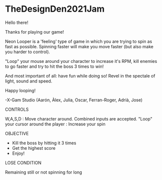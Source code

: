 # TheDesignDen2021Jam

Hello there!

Thanks for playing our game! 

Neon Looper is a 'feeling' type of game in which you are trying to spin as fast as possible. Spinning faster will make you move faster (but also make you harder to control).

"Loop" your mouse around your character to increase it's RPM, kill enemies to go faster and try to hit the boss 3 times to win!

And most important of all: have fun while doing so! Revel in the spectale of light, sound and speed.

Happy looping!

-X-Gam Studio (Aarón, Àlex, Julia, Oscar, Ferran-Roger, Adrià, Jose)




CONTROLS

W,A,S,D 				: 	Move character around. Combined inputs are accepted.
"Loop" your cursor around the player 	: 	Increase your spin 


OBJECTIVE

- Kill the boss by hitting it 3 times
- Get the highest score
- Enjoy!

LOSE CONDITION

Remaining still or not spinning for long
